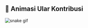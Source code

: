## 🐍 Animasi Ular Kontribusi

![snake gif](https://zidanearyasyifakurniawan.github.io/zidanearyasyifakurniawan/snake.svg)
